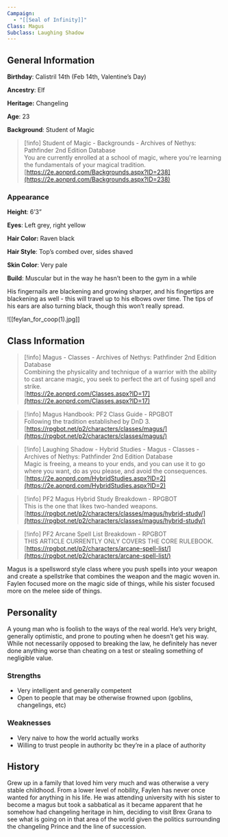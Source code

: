 ```yaml
---
Campaign:
  - "[[Seal of Infinity]]"
Class: Magus
Subclass: Laughing Shadow
---
```

## General Information

**Birthday**: Calistril 14th (Feb 14th, Valentine’s Day)

**Ancestry**: Elf

**Heritage:** Changeling

**Age**: 23

**Background**: Student of Magic

> [!info] Student of Magic - Backgrounds - Archives of Nethys: Pathfinder 2nd Edition Database  
> You are currently enrolled at a school of magic, where you're learning the fundamentals of your magical tradition.  
> [https://2e.aonprd.com/Backgrounds.aspx?ID=238](https://2e.aonprd.com/Backgrounds.aspx?ID=238)  

### Appearance

**Height**: 6’3”

**Eyes**: Left grey, right yellow

**Hair Color:** Raven black

**Hair Style**: Top’s combed over, sides shaved

**Skin Color**: Very pale

**Build**: Muscular but in the way he hasn’t been to the gym in a while

His fingernails are blackening and growing sharper, and his fingertips are blackening as well - this will travel up to his elbows over time. The tips of his ears are also turning black, though this won’t really spread.

![[feylan_for_coop(1).jpg]]

  

## Class Information

> [!info] Magus - Classes - Archives of Nethys: Pathfinder 2nd Edition Database  
> Combining the physicality and technique of a warrior with the ability to cast arcane magic, you seek to perfect the art of fusing spell and strike.  
> [https://2e.aonprd.com/Classes.aspx?ID=17](https://2e.aonprd.com/Classes.aspx?ID=17)  

> [!info] Magus Handbook: PF2 Class Guide - RPGBOT  
> Following the tradition established by DnD 3.  
> [https://rpgbot.net/p2/characters/classes/magus/](https://rpgbot.net/p2/characters/classes/magus/)  

> [!info] Laughing Shadow - Hybrid Studies - Magus - Classes - Archives of Nethys: Pathfinder 2nd Edition Database  
> Magic is freeing, a means to your ends, and you can use it to go where you want, do as you please, and avoid the consequences.  
> [https://2e.aonprd.com/HybridStudies.aspx?ID=2](https://2e.aonprd.com/HybridStudies.aspx?ID=2)  

> [!info] PF2 Magus Hybrid Study Breakdown - RPGBOT  
> This is the one that likes two-handed weapons.  
> [https://rpgbot.net/p2/characters/classes/magus/hybrid-study/](https://rpgbot.net/p2/characters/classes/magus/hybrid-study/)  

> [!info] PF2 Arcane Spell List Breakdown - RPGBOT  
> THIS ARTICLE CURRENTLY ONLY COVERS THE CORE RULEBOOK.  
> [https://rpgbot.net/p2/characters/arcane-spell-list/](https://rpgbot.net/p2/characters/arcane-spell-list/)  

Magus is a spellsword style class where you push spells into your weapon and create a spellstrike that combines the weapon and the magic woven in. Faylen focused more on the magic side of things, while his sister focused more on the melee side of things.

## Personality

A young man who is foolish to the ways of the real world. He’s very bright, generally optimistic, and prone to pouting when he doesn’t get his way. While not necessarily opposed to breaking the law, he definitely has never done anything worse than cheating on a test or stealing something of negligible value.

### Strengths

- Very intelligent and generally competent
- Open to people that may be otherwise frowned upon (goblins, changelings, etc)

### Weaknesses

- Very naive to how the world actually works
- Willing to trust people in authority bc they’re in a place of authority

## History

Grew up in a family that loved him very much and was otherwise a very stable childhood. From a lower level of nobility, Faylen has never once wanted for anything in his life. He was attending university with his sister to become a magus but took a sabbatical as it became apparent that he somehow had changeling heritage in him, deciding to visit Brex Grana to see what is going on in that area of the world given the politics surrounding the changeling Prince and the line of succession.